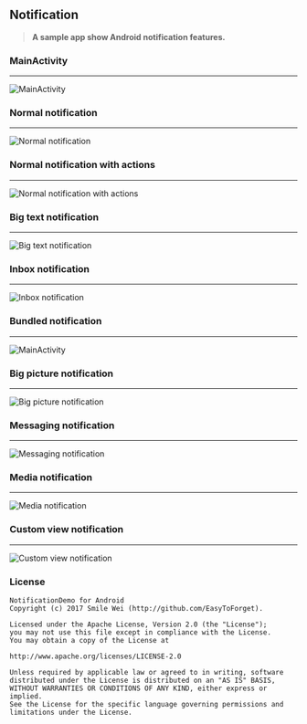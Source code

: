 ## Notification
> **A sample app show Android notification features.**



### MainActivity
----
<img src="gif/demo01.gif" alt="MainActivity"/>

### Normal notification
----
<img src="gif/demo02.gif" alt="Normal notification"/>


### Normal notification with actions
----
<img src="gif/demo03.gif" alt="Normal notification with actions"/>


### Big text notification
----
<img src="gif/demo04.gif" alt="Big text notification"/>


### Inbox notification
----
<img src="gif/demo05.gif" alt="Inbox notification"/>


### Bundled notification
----
<img src="gif/demo06.gif" alt="MainActivity"/>


### Big picture notification
----
<img src="gif/demo07.gif" alt="Big picture notification"/>


### Messaging notification
----
<img src="gif/demo08.gif" alt="Messaging notification"/>


### Media notification
----
<img src="gif/demo09.gif" alt="Media notification"/>


### Custom view notification
----
<img src="gif/demo10.gif" alt="Custom view notification"/>


### License

```
NotificationDemo for Android
Copyright (c) 2017 Smile Wei (http://github.com/EasyToForget).

Licensed under the Apache License, Version 2.0 (the "License");
you may not use this file except in compliance with the License.
You may obtain a copy of the License at

http://www.apache.org/licenses/LICENSE-2.0

Unless required by applicable law or agreed to in writing, software
distributed under the License is distributed on an "AS IS" BASIS,
WITHOUT WARRANTIES OR CONDITIONS OF ANY KIND, either express or implied.
See the License for the specific language governing permissions and
limitations under the License.
```

